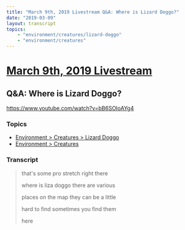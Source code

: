 ```yaml
---
title: "March 9th, 2019 Livestream Q&A: Where is Lizard Doggo?"
date: "2019-03-09"
layout: transcript
topics:
    - "environment/creatures/lizard-doggo"
    - "environment/creatures"
---
```

# [March 9th, 2019 Livestream](../2019-03-09.md)
## Q&A: Where is Lizard Doggo?
https://www.youtube.com/watch?v=bB6SOIoAYg4

### Topics
* [Environment > Creatures > Lizard Doggo](../topics/environment/creatures/lizard-doggo.md)
* [Environment > Creatures](../topics/environment/creatures.md)

### Transcript

> that's some pro stretch right there
> 
> where is liza doggo there are various
> 
> places on the map they can be a little
> 
> hard to find sometimes you find them
> 
> here
> 
